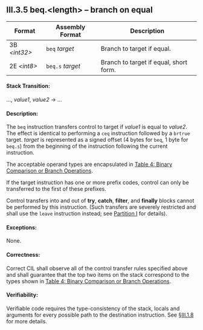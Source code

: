 ## III.3.5 beq.\<length\> &ndash; branch on equal

 Format | Assembly Format | Description
 ---- | ---- | ----
 3B _\<int32\>_ | `beq` _target_ | Branch to target if equal.
 2E _\<int8\>_ | `beq.s` _target_ | Branch to target if equal, short form.

#### Stack Transition:

&hellip;, _value1_, _value2_ &rarr; &hellip;

#### Description:

The `beq` instruction transfers control to target if _value1_ is equal to _value2_. The effect is identical to performing a `ceq` instruction followed by a `brtrue` target. _target_ is represented as a signed offset (4 bytes for `beq`, 1 byte for `beq.s`) from the beginning of the instruction following the current instruction.

The acceptable operand types are encapsulated in [Table 4: Binary Comparison or Branch Operations](#todo-missing-hyperlink).

If the target instruction has one or more prefix codes, control can only be transferred to the first of these prefixes.

Control transfers into and out of **try**, **catch**, **filter**, and **finally** blocks cannot be performed by this instruction. (Such transfers are severely restricted and shall use the `leave` instruction instead; see [Partition I](#todo-missing-hyperlink) for details).

#### Exceptions:

None.

#### Correctness:

Correct CIL shall observe all of the control transfer rules specified above and shall guarantee that the top two items on the stack correspond to the types shown in [Table 4: Binary Comparison or Branch Operations](#todo-missing-hyperlink).

#### Verifiability:

Verifiable code requires the type-consistency of the stack, locals and arguments for every possible path to the destination instruction. See §[III.1.8](iii.1.8-verifiability-and-correctness.md) for more details.
